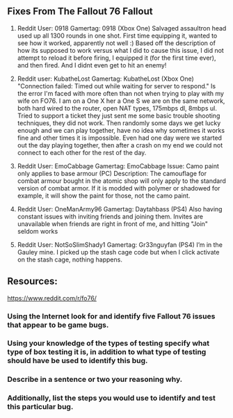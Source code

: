 ## Fixes From The Fallout 76 Fallout

1. Reddit User: 0918 Gamertag: 0918 
(Xbox One) Salvaged assaultron head used up all 1300 rounds in one shot. First time equipping it, wanted to see how it worked, apparently not well :) Based off the description of how its supposed to work versus what I did to cause this issue, I did not attempt to reload it before firing, I equipped it (for the first time ever), and then fired. And I didnt even get to hit an enemy!


2. Reddit user: KubatheLost  Gamertag: KubatheLost
(Xbox One) "Connection failed: Timed out while waiting for server to respond." Is the error I'm faced with more often than not when trying to play with my wife on FO76. I am on a One X her a One S we are on the same network, both hard wired to the router, open NAT types, 175mbps dl, 8mbps ul. Tried to support a ticket they just sent me some basic trouble shooting techniques, they did not work. Then randomly some days we get lucky enough and we can play together, have no idea why sometimes it works fine and other times it is impossible. Even had one day were we started out the day playing together, then after a crash on my end we could not connect to each other for the rest of the day.

3. Reddit User: EmoCabbage Gamertag: EmoCabbage
Issue: Camo paint only applies to base armour (PC) 
Description: The camouflage for combat armour bought in the atomic shop will only apply to the standard version of combat armor. If it is modded with polymer or shadowed for example, it will show the paint for those, not the camo paint.

4. Reddit User: OneManArmy96 Gamertag: Daytahbass 
(PS4) Also having constant issues with inviting friends and joining them. Invites are unavailable when friends are right in front of me, and hitting "Join" seldom works


5. Reddit User: NotSoSlimShady1 Gamertag: Gr33nguyfan
(PS4) I’m in the Gauley mine. I picked up the stash cage code but when I click activate on the stash cage, nothing happens.

## Resources:

https://www.reddit.com/r/fo76/


### Using the Internet look for and identify five Fallout 76 issues that appear to be game bugs.

### Using your knowledge of the types of testing specify what type of box testing it is, in addition to what type of testing should have be used to identify this bug. 

### Describe in a sentence or two your reasoning why.

### Additionally, list the steps you would use to identify and test this particular bug.

